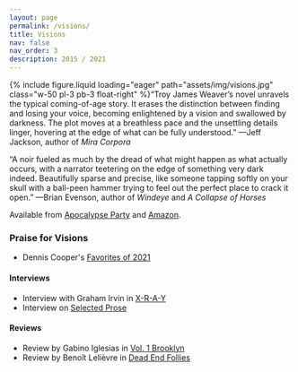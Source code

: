 ```yaml
---
layout: page
permalink: /visions/
title: Visions
nav: false
nav_order: 3
description: 2015 / 2021
---
```


{% include figure.liquid loading="eager" path="assets/img/visions.jpg" class="w-50 pl-3 pb-3 float-right" %}
​“Troy James Weaver’s novel unravels the typical coming-of-age story. It erases the distinction between finding and losing your voice, becoming enlightened by a vision and swallowed by darkness. The plot moves at a breathless pace and the unsettling details linger, hovering at the edge of what can be fully understood.”
—Jeff Jackson, author of _Mira Corpora_

“A noir fueled as much by the dread of what might happen as what actually occurs, with a narrator teetering on the edge of something very dark indeed. Beautifully sparse and precise, like someone tapping softly on your skull with a ball-peen hammer trying to feel out the perfect place to crack it open.”
—Brian Evenson, author of _Windeye_ and _A Collapse of Horses_

Available from [Apocalypse Party](https://www.apocalypse-party.com/visions.html) and [Amazon](https://www.amazon.com/Visions-Troy-James-Weaver/dp/1954899998).

### Praise for Visions

- Dennis Cooper's [Favorites of 2021](https://denniscooperblog.com/mine-for-yours-my-favorite-fiction-poetry-non-fiction-film-art-and-internet-of-2021-so-far/)

#### Interviews

- Interview with Graham Irvin in [X-R-A-Y](https://xraylitmag.com/troy-james-weaver-does-a-little-chatting-with-graham-irvin/interviews-reviews/)
- Interview on [Selected Prose](https://podcasts.apple.com/us/podcast/25-troy-james-weaver/id1532739236?i=1000542473682)

#### Reviews

- Review by Gabino Iglesias in [Vol. 1 Brooklyn](http://vol1brooklyn.com/2015/03/03/a-review-of-troy-james-weavers-visions/)
- Review by Benoît Lelièvre in [Dead End Follies](http://www.deadendfollies.com/blog//2015/03/book-review-troy-james-weaver-visions.html)
